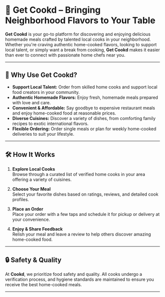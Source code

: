  # 🍳 Get Cookd – Bringing Neighborhood Flavors to Your Table

**Get Cookd** is your go-to platform for discovering and enjoying delicious homemade meals crafted by talented local cooks in your neighborhood. Whether you're craving authentic home-cooked flavors, looking to support local talent, or simply want a break from cooking, **Get Cookd** makes it easier than ever to connect with passionate home chefs near you.

---

## 🌟 Why Use Get Cookd?

- **Support Local Talent:** Order from skilled home cooks and support local food creators in your community.
- **Authentic Homemade Flavors:** Enjoy fresh, homemade meals prepared with love and care.
- **Convenient & Affordable:** Say goodbye to expensive restaurant meals and enjoy home-cooked food at reasonable prices.
- **Diverse Cuisines:** Discover a variety of dishes, from comforting family recipes to exotic international flavors.
- **Flexible Ordering:** Order single meals or plan for weekly home-cooked deliveries to suit your lifestyle.

---

## 🛠️ How It Works

1. **Explore Local Cooks**  
   Browse through a curated list of verified home cooks in your area offering a variety of cuisines.

2. **Choose Your Meal**  
   Select your favorite dishes based on ratings, reviews, and detailed cook profiles.

3. **Place an Order**  
   Place your order with a few taps and schedule it for pickup or delivery at your convenience.

4. **Enjoy & Share Feedback**  
   Relish your meal and leave a review to help others discover amazing home-cooked food.

---

## 🔒 Safety & Quality

At **Cookd**, we prioritize food safety and quality. All cooks undergo a verification process, and hygiene standards are maintained to ensure you receive the best home-cooked meals.

---
